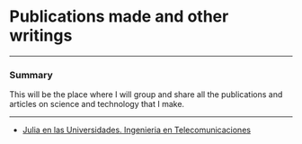 # Publications made and other writings
***
### Summary

This will be the place where I will group and share all the publications and articles on science and technology that I make.
***

- [Julia en las Universidades. Ingenieria en Telecomunicaciones](julia_en_universidades.md)
